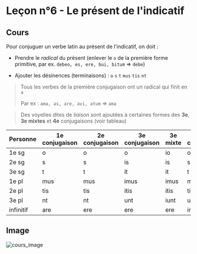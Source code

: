 # Leçon n°6 - Le présent de l'indicatif

## Cours

Pour conjuguer un verbe latin au présent de l'indicatif, on doit :

* Prendre le *radical* du présent (enlever le `o` de la première forme primitive, par ex. `debeo, es, ere, bui, bitum` => `debe`)

* Ajouter les désinences (terminaisons) : `o` `s` `t` `mus` `tis` `nt`

> Tous les verbes de la première conjugaison ont un radical qui finit en `a`
>
> Par ex : `ama, as, are, avi, atum` => `ama`

> Des voyelles dites de *liaison* sont ajoutées à certaines formes des **3e**, **3e mixtes** et **4e** conjugaisons (voir tableau)

| Personne | 1e conjugaison | 2e conjugaison | 3e conjugaison | 3e mixte | 4e conjugaison | verbe être |
|----------|----------------|----------------|----------------|----------|----------------|------------|
| 1e sg | o | o | o | io | o | sum |
| 2e sg | s | s | is | is | s | es |
| 3e sg | t | t | it | it | t | est |
| 1e pl | mus | mus | imus | imus | mus | summus |
| 2e pl | tis | tis | itis | itis | tis | estis |
| 3e pl | nt | nt | unt | iunt | unt | sunt |
| infinitif | are | ere | ere | ere | ire | esse |

## Image

<img src="./6-présent bis.png" alt="cours_image">
